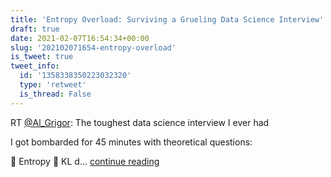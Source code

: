```yaml
---
title: 'Entropy Overload: Surviving a Grueling Data Science Interview'
draft: true
date: 2021-02-07T16:54:34+00:00
slug: '202102071654-entropy-overload'
is_tweet: true
tweet_info:
  id: '1358338350223032320'
  type: 'retweet'
  is_thread: False
---
```




RT [@Al_Grigor](https://x.com/Al_Grigor): The toughest data science interview I ever had

I got bombarded for 45 minutes with theoretical questions:

🔸 Entropy
🔸 KL d… [continue reading](https://x.com/sytelus/status/1358338350223032320)

